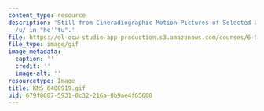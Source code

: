```yaml
---
content_type: resource
description: 'Still from Cineradiographic Motion Pictures of Selected Utterances:
  /u/ in "he''tu".'
file: https://ol-ocw-studio-app-production.s3.amazonaws.com/courses/6-542j-laboratory-on-the-physiology-acoustics-and-perception-of-speech-fall-2005/679f808759310c32216a0b9ae4f65608_KNS_6400919.gif
file_type: image/gif
image_metadata:
  caption: ''
  credit: ''
  image-alt: ''
resourcetype: Image
title: KNS_6400919.gif
uid: 679f8087-5931-0c32-216a-0b9ae4f65608
---
```

